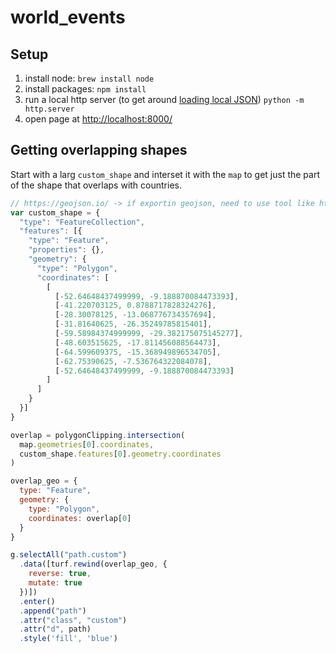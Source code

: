 # world_events


## Setup

1. install node: `brew install node`
2. install packages: `npm install`
3. run a local http server (to get around [loading local JSON](https://stackoverflow.com/a/17223621/1153897)) `python -m http.server`
4. open page at [http://localhost:8000/](http://localhost:8000/)


## Getting overlapping shapes

Start with a larg `custom_shape` and interset it with the `map` to get just the part of the shape that overlaps with countries.

```javascript
// https://geojson.io/ -> if exportin geojson, need to use tool like https://github.com/tyrasd/rfc7946-to-d3 to "rewind"
var custom_shape = {
  "type": "FeatureCollection",
  "features": [{
    "type": "Feature",
    "properties": {},
    "geometry": {
      "type": "Polygon",
      "coordinates": [
        [
          [-52.64648437499999, -9.188870084473393],
          [-41.220703125, 0.8788717828324276],
          [-28.30078125, -13.068776734357694],
          [-31.81640625, -26.35249785815401],
          [-59.58984374999999, -29.382175075145277],
          [-48.603515625, -17.811456088564473],
          [-64.599609375, -15.368949896534705],
          [-62.75390625, -7.536764322084078],
          [-52.64648437499999, -9.188870084473393]
        ]
      ]
    }
  }]
}

overlap = polygonClipping.intersection(
  map.geometries[0].coordinates,
  custom_shape.features[0].geometry.coordinates
)

overlap_geo = {
  type: "Feature",
  geometry: {
    type: "Polygon",
    coordinates: overlap[0]
  }
}

g.selectAll("path.custom")
  .data([turf.rewind(overlap_geo, {
    reverse: true,
    mutate: true
  })])
  .enter()
  .append("path")
  .attr("class", "custom")
  .attr("d", path)
  .style('fill', 'blue')
```
